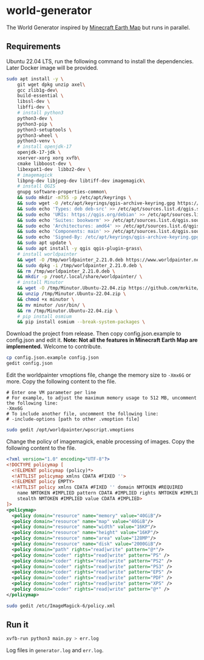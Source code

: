 # world-generator

The World Generator inspired by [Minecraft Earth Map](https://earth.motfe.net/) but runs in parallel.

## Requirements

Ubuntu 22.04 LTS, run the following command to install the dependencies. Later Docker image will be provided.

```bash
sudo apt install -y \
    git wget dpkg unzip axel\
    gcc zlib1g-dev\
    build-essential \
    libssl-dev \
    libffi-dev \
    # install python3
    python3-dev \
    python3-pip \
    python3-setuptools \
    python3-wheel \
    python3-venv \
    # install openjdk-17
    openjdk-17-jdk \
    xserver-xorg xorg xvfb\
    cmake libboost-dev \
    libexpat1-dev  libbz2-dev \
    # imagemagick
    libpng-dev libjpeg-dev libtiff-dev imagemagick\
    # install QGIS 
    gnupg software-properties-common\
    && sudo mkdir -m755 -p /etc/apt/keyrings \
    && sudo wget -O /etc/apt/keyrings/qgis-archive-keyring.gpg https://download.qgis.org/downloads/qgis-archive-keyring.gpg \
    && sudo echo 'Types: deb deb-src' >> /etc/apt/sources.list.d/qgis.sources \
    && sudo echo 'URIs: https://qgis.org/debian' >> /etc/apt/sources.list.d/qgis.sources \
    && sudo echo 'Suites: bookworm' >> /etc/apt/sources.list.d/qgis.sources \
    && sudo echo 'Architectures: amd64' >> /etc/apt/sources.list.d/qgis.sources \
    && sudo echo 'Components: main' >> /etc/apt/sources.list.d/qgis.sources \
    && sudo echo 'Signed-By: /etc/apt/keyrings/qgis-archive-keyring.gpg' >> /etc/apt/sources.list.d/qgis.sources \
    && sudo apt update \
    && sudo apt install -y qgis qgis-plugin-grass\
    # install worldpainter
    && wget -O /tmp/worldpainter_2.21.0.deb https://www.worldpainter.net/files/worldpainter_2.21.0.deb \
    && sudo dpkg -i /tmp/worldpainter_2.21.0.deb \
    && rm /tmp/worldpainter_2.21.0.deb \
    && mkdir -p /root/.local/share/worldpainter/ \
    # install Minutor
    && wget -O /tmp/Minutor.Ubuntu-22.04.zip https://github.com/mrkite/minutor/releases/download/2.20.0/Minutor.Ubuntu-22.04.zip \
    && unzip /tmp/Minutor.Ubuntu-22.04.zip \
    && chmod +x minutor \
    && mv minutor /usr/bin/ \
    && rm /tmp/Minutor.Ubuntu-22.04.zip \
    # pip install osmium
    && pip install osmium --break-system-packages \
```

Download the project from release. Then copy config.json.example to config.json and edit it.
**Note: Not all the features in Minecraft Earth Map are implemented.** Welcome to contribute.

```bash
cp config.json.example config.json
gedit config.json
```

Edit the worldpainter vmoptions file, change the memory size to `-Xmx6G` or more. Copy the following content to the file.

```text
# Enter one VM parameter per line
# For example, to adjust the maximum memory usage to 512 MB, uncomment the following line:
-Xmx6G
# To include another file, uncomment the following line:
# -include-options [path to other .vmoption file]
```

```bash
sudo gedit /opt/worldpainter/wpscript.vmoptions
```

Change the policy of imagemagick, enable processing of images. Copy the following content to the file.

```xml
<?xml version="1.0" encoding="UTF-8"?>
<!DOCTYPE policymap [
  <!ELEMENT policymap (policy)*>
  <!ATTLIST policymap xmlns CDATA #FIXED ''>
  <!ELEMENT policy EMPTY>
  <!ATTLIST policy xmlns CDATA #FIXED '' domain NMTOKEN #REQUIRED
    name NMTOKEN #IMPLIED pattern CDATA #IMPLIED rights NMTOKEN #IMPLIED
    stealth NMTOKEN #IMPLIED value CDATA #IMPLIED>
]>
<policymap>
  <policy domain="resource" name="memory" value="40GiB"/>
  <policy domain="resource" name="map" value="40GiB"/>
  <policy domain="resource" name="width" value="16KP"/>
  <policy domain="resource" name="height" value="16KP"/>
  <policy domain="resource" name="area" value="128MP"/>
  <policy domain="resource" name="disk" value="2000GiB"/>
  <policy domain="path" rights="read|write" pattern="@*"/>
  <policy domain="coder" rights="read|write" pattern="PS" />
  <policy domain="coder" rights="read|write" pattern="PS2" />
  <policy domain="coder" rights="read|write" pattern="PS3" />
  <policy domain="coder" rights="read|write" pattern="EPS" />
  <policy domain="coder" rights="read|write" pattern="PDF" />
  <policy domain="coder" rights="read|write" pattern="XPS" />
  <policy domain="coder" rights="read|write" pattern="@*" />
</policymap>
```

```bash
sudo gedit /etc/ImageMagick-6/policy.xml
```

## Run it

```bash
xvfb-run python3 main.py > err.log
```

Log files in `generator.log` and `err.log`.
